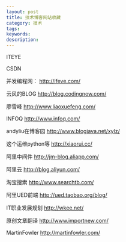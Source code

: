 ```yaml
---
layout: post
title: 技术博客网站收藏
category: 技术
tags: 
keywords: 
description: 
---
```




ITEYE 

CSDN 

并发编程网：
http://ifeve.com/

云风的BLOG
http://blog.codingnow.com/

廖雪峰
http://www.liaoxuefeng.com/

INFOQ http://www.infoq.com/

andyliu在博客园
http://www.blogjava.net/xylz/

这个运维python等
http://xiaorui.cc/

阿里中间件
http://jm-blog.aliapp.com/

阿里云
http://blog.aliyun.com/

淘宝搜索
http://www.searchtb.com/


阿里UED前端
http://ued.taobao.org/blog/

IT职业发展规划
http://wkee.net/

原创文章翻译
http://www.importnew.com/

MartinFowler
http://martinfowler.com/



